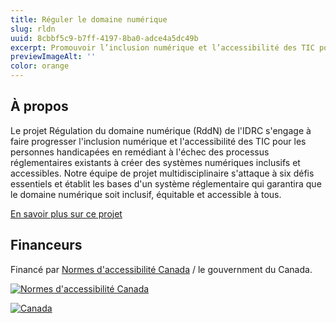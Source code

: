 ```yaml
---
title: Réguler le domaine numérique
slug: rldn
uuid: 8cbbf5c9-b7ff-4197-8ba0-adce4a5dc49b
excerpt: Promouvoir l’inclusion numérique et l’accessibilité des TIC pour les personnes handicapées en remédiant à l’échec des processus réglementaires existants à créer des systèmes numériques inclusifs et accessibles
previewImageAlt: ''
color: orange
---
```

## À propos

Le projet Régulation du domaine numérique (RddN) de l'IDRC s'engage à faire progresser l'inclusion numérique et l'accessibilité des TIC pour les personnes handicapées en remédiant à l'échec des processus réglementaires existants à créer des systèmes numériques inclusifs et accessibles. Notre équipe de projet multidisciplinaire s'attaque à six défis essentiels et établit les bases d'un système réglementaire qui garantira que le domaine numérique soit inclusif, équitable et accessible à tous.

[En savoir plus sur ce projet](https://wecount.inclusivedesign.ca/rldn)

## Financeurs

Financé par [Normes d'accessibilité Canada](https://accessibilite.canada.ca) / le gouvernment du Canada.

[![Normes d'accessibilité Canada](/assets/uploads/asc.png)](https://accessibilite.canada.ca/)

[![Canada](/assets/uploads/canada.svg)](https://www.canada.ca/fr.html)
